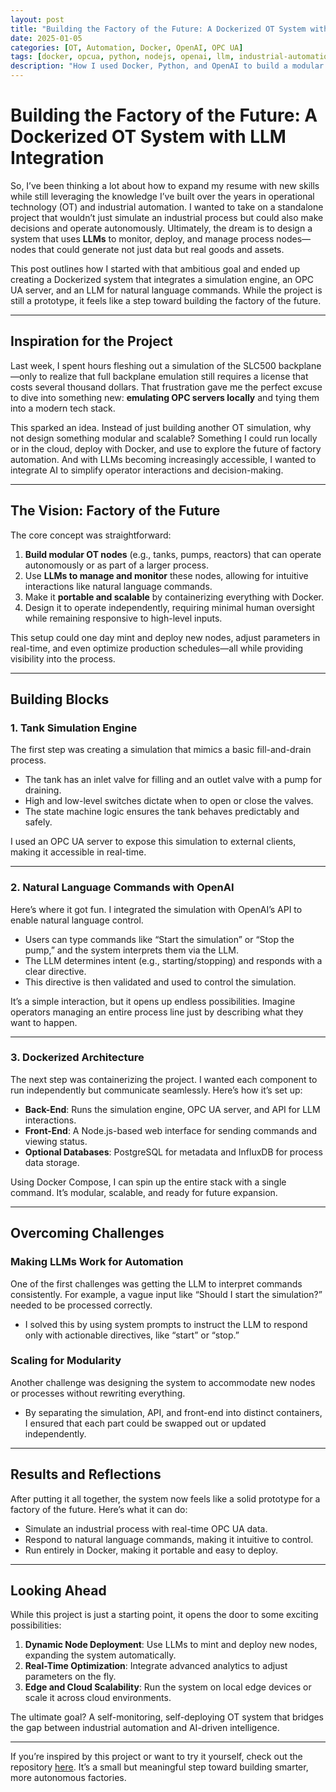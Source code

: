 ```yaml
---
layout: post
title: "Building the Factory of the Future: A Dockerized OT System with LLM Integration"
date: 2025-01-05
categories: [OT, Automation, Docker, OpenAI, OPC UA]
tags: [docker, opcua, python, nodejs, openai, llm, industrial-automation]
description: "How I used Docker, Python, and OpenAI to build a modular OT system that can monitor and deploy nodes autonomously."
---
```


# Building the Factory of the Future: A Dockerized OT System with LLM Integration

So, I’ve been thinking a lot about how to expand my resume with new skills while still leveraging the knowledge I’ve built over the years in operational technology (OT) and industrial automation. I wanted to take on a standalone project that wouldn’t just simulate an industrial process but could also make decisions and operate autonomously. Ultimately, the dream is to design a system that uses **LLMs** to monitor, deploy, and manage process nodes—nodes that could generate not just data but real goods and assets.

This post outlines how I started with that ambitious goal and ended up creating a Dockerized system that integrates a simulation engine, an OPC UA server, and an LLM for natural language commands. While the project is still a prototype, it feels like a step toward building the factory of the future.

---

## Inspiration for the Project

Last week, I spent hours fleshing out a simulation of the SLC500 backplane—only to realize that full backplane emulation still requires a license that costs several thousand dollars. That frustration gave me the perfect excuse to dive into something new: **emulating OPC servers locally** and tying them into a modern tech stack.  

This sparked an idea. Instead of just building another OT simulation, why not design something modular and scalable? Something I could run locally or in the cloud, deploy with Docker, and use to explore the future of factory automation. And with LLMs becoming increasingly accessible, I wanted to integrate AI to simplify operator interactions and decision-making.

---

## The Vision: Factory of the Future

The core concept was straightforward:  
1. **Build modular OT nodes** (e.g., tanks, pumps, reactors) that can operate autonomously or as part of a larger process.  
2. Use **LLMs to manage and monitor** these nodes, allowing for intuitive interactions like natural language commands.  
3. Make it **portable and scalable** by containerizing everything with Docker.  
4. Design it to operate independently, requiring minimal human oversight while remaining responsive to high-level inputs.

This setup could one day mint and deploy new nodes, adjust parameters in real-time, and even optimize production schedules—all while providing visibility into the process.

---

## Building Blocks

### 1. **Tank Simulation Engine**
The first step was creating a simulation that mimics a basic fill-and-drain process.  
- The tank has an inlet valve for filling and an outlet valve with a pump for draining.  
- High and low-level switches dictate when to open or close the valves.  
- The state machine logic ensures the tank behaves predictably and safely.  

I used an OPC UA server to expose this simulation to external clients, making it accessible in real-time.

---

### 2. **Natural Language Commands with OpenAI**
Here’s where it got fun. I integrated the simulation with OpenAI’s API to enable natural language control.  
- Users can type commands like “Start the simulation” or “Stop the pump,” and the system interprets them via the LLM.  
- The LLM determines intent (e.g., starting/stopping) and responds with a clear directive.  
- This directive is then validated and used to control the simulation.  

It’s a simple interaction, but it opens up endless possibilities. Imagine operators managing an entire process line just by describing what they want to happen.

---

### 3. **Dockerized Architecture**
The next step was containerizing the project. I wanted each component to run independently but communicate seamlessly. Here’s how it’s set up:  
- **Back-End**: Runs the simulation engine, OPC UA server, and API for LLM interactions.  
- **Front-End**: A Node.js-based web interface for sending commands and viewing status.  
- **Optional Databases**: PostgreSQL for metadata and InfluxDB for process data storage.  

Using Docker Compose, I can spin up the entire stack with a single command. It’s modular, scalable, and ready for future expansion.

---

## Overcoming Challenges

### **Making LLMs Work for Automation**
One of the first challenges was getting the LLM to interpret commands consistently. For example, a vague input like “Should I start the simulation?” needed to be processed correctly.  
- I solved this by using system prompts to instruct the LLM to respond only with actionable directives, like “start” or “stop.”  

### **Scaling for Modularity**
Another challenge was designing the system to accommodate new nodes or processes without rewriting everything.  
- By separating the simulation, API, and front-end into distinct containers, I ensured that each part could be swapped out or updated independently.  

---

## Results and Reflections

After putting it all together, the system now feels like a solid prototype for a factory of the future. Here’s what it can do:  
- Simulate an industrial process with real-time OPC UA data.  
- Respond to natural language commands, making it intuitive to control.  
- Run entirely in Docker, making it portable and easy to deploy.

---

## Looking Ahead

While this project is just a starting point, it opens the door to some exciting possibilities:  
1. **Dynamic Node Deployment**: Use LLMs to mint and deploy new nodes, expanding the system automatically.  
2. **Real-Time Optimization**: Integrate advanced analytics to adjust parameters on the fly.  
3. **Edge and Cloud Scalability**: Run the system on local edge devices or scale it across cloud environments.  

The ultimate goal? A self-monitoring, self-deploying OT system that bridges the gap between industrial automation and AI-driven intelligence.  

---

If you’re inspired by this project or want to try it yourself, check out the repository [here](#). It’s a small but meaningful step toward building smarter, more autonomous factories.
